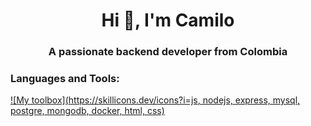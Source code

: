 <h1 align="center">Hi 👋, I'm Camilo</h1>
<h3 align="center">A passionate backend developer from Colombia</h3>

<h3 align="left">Languages and Tools:</h3>

[![My toolbox](https://skillicons.dev/icons?i=js, nodejs, express, mysql, postgre, mongodb, docker, html, css)](https://skillicons.dev)

<!--
- 🔭 I’m currently working on ...
- 🌱 I’m currently learning ...
- 👯 I’m looking to collaborate on ...
- 🤔 I’m looking for help with ...
- 💬 Ask me about ...
- 📫 How to reach me: ...
- 😄 Pronouns: ...
- ⚡ Fun fact: ...
-->
